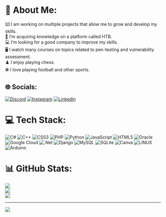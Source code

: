# 💫 About Me:
⌨️  I am working on multiple projects that allow me to grow and develop my skills.<br>📕   I’m acquiring knowledge on a platform called HTB. <br>💻  I’m looking for a good company to improve my skills.<br>🖥️ I watch many courses on topics related to pen-testing and vulnerability assessment.<br>♟️  I enjoy playing chess.<br>⚽ I love playing football and other sports. <br>


## 🌐 Socials:
[![Discord](https://img.shields.io/badge/Discord-%237289DA.svg?logo=discord&logoColor=white)](https://discord.gg/discord.gg/UdPUVaDx) [![Instagram](https://img.shields.io/badge/Instagram-%23E4405F.svg?logo=Instagram&logoColor=white)](https://instagram.com/maselko116) [![LinkedIn](https://img.shields.io/badge/LinkedIn-%230077B5.svg?logo=linkedin&logoColor=white)](https://linkedin.com/in/jakub-masłowski-67059526b) 

# 💻 Tech Stack:
![C#](https://img.shields.io/badge/c%23-%23239120.svg?style=for-the-badge&logo=c-sharp&logoColor=white) ![C++](https://img.shields.io/badge/c++-%2300599C.svg?style=for-the-badge&logo=c%2B%2B&logoColor=white) ![CSS3](https://img.shields.io/badge/css3-%231572B6.svg?style=for-the-badge&logo=css3&logoColor=white) ![PHP](https://img.shields.io/badge/php-%23777BB4.svg?style=for-the-badge&logo=php&logoColor=white) ![Python](https://img.shields.io/badge/python-3670A0?style=for-the-badge&logo=python&logoColor=ffdd54) ![JavaScript](https://img.shields.io/badge/javascript-%23323330.svg?style=for-the-badge&logo=javascript&logoColor=%23F7DF1E) ![HTML5](https://img.shields.io/badge/html5-%23E34F26.svg?style=for-the-badge&logo=html5&logoColor=white) ![Oracle](https://img.shields.io/badge/Oracle-F80000?style=for-the-badge&logo=oracle&logoColor=white) ![Google Cloud](https://img.shields.io/badge/Google%20Cloud-%234285F4.svg?style=for-the-badge&logo=google-cloud&logoColor=white) ![.Net](https://img.shields.io/badge/.NET-5C2D91?style=for-the-badge&logo=.net&logoColor=white) ![Django](https://img.shields.io/badge/django-%23092E20.svg?style=for-the-badge&logo=django&logoColor=white) ![MySQL](https://img.shields.io/badge/mysql-%2300f.svg?style=for-the-badge&logo=mysql&logoColor=white) ![SQLite](https://img.shields.io/badge/sqlite-%2307405e.svg?style=for-the-badge&logo=sqlite&logoColor=white) ![Canva](https://img.shields.io/badge/Canva-%2300C4CC.svg?style=for-the-badge&logo=Canva&logoColor=white) ![LINUX](https://img.shields.io/badge/Linux-FCC624?style=for-the-badge&logo=linux&logoColor=black) ![Arduino](https://img.shields.io/badge/-Arduino-00979D?style=for-the-badge&logo=Arduino&logoColor=white)
# 📊 GitHub Stats:
![](https://github-readme-stats.vercel.app/api?username=maselko116&theme=monokai&hide_border=false&include_all_commits=false&count_private=false)<br/>
![](https://github-readme-streak-stats.herokuapp.com/?user=maselko116&theme=monokai&hide_border=false)<br/>
![](https://github-readme-stats.vercel.app/api/top-langs/?username=maselko116&theme=monokai&hide_border=false&include_all_commits=false&count_private=false&layout=compact)

---
[![](https://visitcount.itsvg.in/api?id=maselko116&icon=0&color=0)](https://visitcount.itsvg.in)

<!-- Proudly created with GPRM ( https://gprm.itsvg.in ) -->
